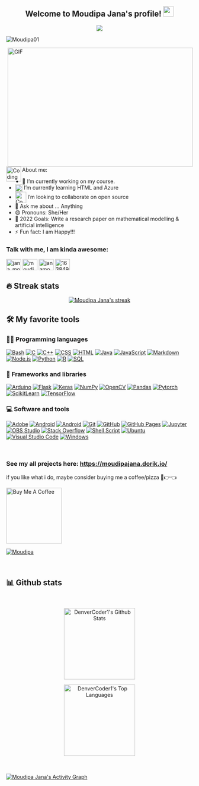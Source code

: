 <h2 align="center">
  Welcome to Moudipa Jana's profile!
  <img src="https://media.giphy.com/media/hvRJCLFzcasrR4ia7z/giphy.gif" width="28">
</h3>
<p align="center">
  <a href="https://github.com/DenverCoder1/readme-typing-svg"><img src="https://readme-typing-svg.herokuapp.com?color=2aa788&center=true&lines=4th+Year+Engineering+Student;Machine+Learning+Enthusiast;Interested+in+Devops;Always+learning"></a>
</p>
<p align="left"> <img src="https://komarev.com/ghpvc/?username=Moudipa01" alt="Moudipa01" /> </p>
 <img align="right" alt="GIF" src="https://github.com/arsentieva/arsentieva/blob/main/code.gif?raw=true" width="500" height="320" />

About me:
<img align="left" alt="Coding" width="40" src="https://camo.githubusercontent.com/63371d36886ee658f5a97401f393e1ab1684b2fd3de674b8f5efc7d410b2a3d0/68747470733a2f2f6d656469612e67697068792e636f6d2f6d656469612f57556c706c634d704f43456d5447427442572f67697068792e676966">

- 🔭 I’m currently working on my course.
- <img align="center" alt="Coding" width="20" src="https://raw.githubusercontent.com/TheDudeThatCode/TheDudeThatCode/master/Assets/Rocket.gif"> I’m currently learning HTML and Azure
- <img align="center" alt="Coding" width="30" src="https://raw.githubusercontent.com/TheDudeThatCode/TheDudeThatCode/master/Assets/Developer.gif"> I’m looking to collaborate on open source
- 💬 Ask me about ... Anything
- 😄 Pronouns: She/Her
- 🥅 2022 Goals: Write a research paper on mathematical modelling & artificial intelligence
- ⚡ Fun fact: I am Happy!!!


### Talk with me, I am kinda awesome:
<p align="left">
<a href="https://twitter.com/jana_moudipa" target="blank"><img align="center" src="https://cdn.jsdelivr.net/npm/simple-icons@3.0.1/icons/twitter.svg" alt="jana_moudipa" height="30" width="40" /></a>
<a href="https://www.linkedin.com/in/moudipa-jana-a0b89b1ba" target="blank"><img align="center" src="https://cdn.jsdelivr.net/npm/simple-icons@3.0.1/icons/linkedin.svg" alt="moudipa-jana-a0b89b1ba" height="30" width="40" /></a>
<a href="https://www.instagram.com/candle.bee__/" target="blank"><img align="center" src="https://cdn.jsdelivr.net/npm/simple-icons@3.0.1/icons/instagram.svg" alt="janamoudipa" height="30" width="40" /></a>
<a href="https://stackoverflow.com/users/16384997/moudipa-jana" target="blank"><img align="center" src="https://cdn.jsdelivr.net/npm/simple-icons@3.0.1/icons/stackoverflow.svg" alt="16384997" height="30" width="40" /></a>
</p>

## 🔥 Streak stats

<!-- GitHub Readme Streak Stats - https://github.com/DenverCoder1/github-readme-streak-stats -->
<p align="center">
  <a href="https://github.com/DenverCoder1/github-readme-streak-stats">
    <img title="🔥 Get streak stats for your profile at git.io/streak-stats" alt="Moudipa Jana's streak" src="https://github-readme-streak-stats.herokuapp.com?user=Moudipa01&theme=gotham&hide_border=true"/>
  </a>
</p>



## 🛠️ My favorite tools
### 👨‍💻 Programming languages

<p>
    <a href="#"><img alt="Bash" src="https://img.shields.io/badge/Bash-121011.svg?logo=gnu-bash&logoColor=white"></a>
    <a href="#"><img alt="C" src="https://custom-icon-badges.herokuapp.com/badge/C-03599C.svg?logo=c-in-hexagon&logoColor=white"></a>
    <a href="#"><img alt="C++" src="https://custom-icon-badges.herokuapp.com/badge/C++-9C033A.svg?logo=cpp2&logoColor=white"></a>
    <a href="#"><img alt="CSS" src="https://img.shields.io/badge/CSS-1572B6.svg?logo=css3&logoColor=white"></a>
    <a href="#"><img alt="HTML" src="https://img.shields.io/badge/HTML-E34F26.svg?logo=html5&logoColor=white"></a>
    <a href="#"><img alt="Java" src="https://img.shields.io/badge/Java-007396.svg?logo=java&logoColor=white"></a>
    <a href="#"><img alt="JavaScript" src="https://img.shields.io/badge/JavaScript-F7DF1E.svg?logo=javascript&logoColor=black"></a>
    <a href="#"><img alt="Markdown" src="https://img.shields.io/badge/Markdown-000000.svg?logo=markdown&logoColor=white"></a>
    <a href="#"><img alt="Node.js" src="https://img.shields.io/badge/Node.js-43853D.svg?logo=node.js&logoColor=white"></a>
    <a href="#"><img alt="Python" src="https://img.shields.io/badge/Python-14354C.svg?logo=python&logoColor=white"></a>
    <a href="#"><img alt="R" src="https://img.shields.io/badge/R-276DC3.svg?logo=r&logoColor=white"></a>
    <a href="#"><img alt="SQL" src="https://custom-icon-badges.herokuapp.com/badge/SQL-025E8C.svg?logo=database&logoColor=white"></a>
</p>

### 🧰 Frameworks and libraries

<p>
    <a href="#"><img alt="Arduino" src="https://img.shields.io/badge/-Arduino-00979D?logo=Arduino&logoColor=white"></a>
    <a href="#"><img alt="Flask" src="https://img.shields.io/badge/flask-49D.svg?logo=flask&logoColor=white"></a>
    <a href="#"><img alt="Keras" src="https://img.shields.io/badge/Keras-D00000.svg?logo=Keras&logoColor=white"></a>
    <a href="#"><img alt="NumPy" src="https://img.shields.io/badge/Numpy-013243.svg?logo=numpy&logoColor=white"></a>
    <a href="#"><img alt="OpenCV" src="https://img.shields.io/badge/OpenCV-%23white.svg?logo=opencv"></a>
    <a href="#"><img alt="Pandas" src="https://img.shields.io/badge/Pandas-150458.svg?logo=pandas&logoColor=white"></a>
    <a href="#"><img alt="Pytorch" src="https://img.shields.io/badge/Pytorch-150.svg?logo=PyTorch&logoColor=white"></a>
    <a href="#"><img alt="ScikitLearn" src="https://img.shields.io/badge/scikit--learn-%23F7931E.svg?logo=scikit-learn&logoColor=white"></a>
    <a href="#"><img alt="TensorFlow" src="https://img.shields.io/badge/TensorFlow-FF6F00.svg?logo=TensorFlow&logoColor=white"></a>
</p>

### 💻 Software and tools

<p>
    <a href="#"><img alt="Adobe" src="https://img.shields.io/badge/Adobe-FF0000.svg?logo=adobe&logoColor=white"></a>
    <a href="#"><img alt="Android" src="https://img.shields.io/badge/Android-3DDC84?logo=android&logoColor=white"></a>
    <a href="#"><img alt="Android" src="https://img.shields.io/badge/Canva-%2300C4CC.svg?logo=Canva&logoColor=white"></a>
    <a href="#"><img alt="Git" src="https://img.shields.io/badge/Git-F05033.svg?logo=git&logoColor=white"></a>
    <a href="#"><img alt="GitHub" src="https://img.shields.io/badge/Github-%23121011.svg?logo=github&logoColor=white"></a>
    <a href="#"><img alt="GitHub Pages" src="https://img.shields.io/badge/GitHub%20Pages-327FC7.svg?logo=github&logoColor=white"></a>
    <a href="#"><img alt="Jupyter" src="https://img.shields.io/badge/Jupyter-F37626.svg?logo=Jupyter&logoColor=white"></a>
    <a href="#"><img alt="OBS Studio" src="https://img.shields.io/badge/-OBS%20Studio-302E31?logo=obs-studio&logoColor=white"></a>
    <a href="#"><img alt="Stack Overflow" src="https://img.shields.io/badge/-Stack%20Overflow-FE7A16?logo=stack-overflow&logoColor=white"></a>
    <a href="#"><img alt="Shell Script" src="https://img.shields.io/badge/Shell%20Script-150458.svg?logo=gnu-bash&logoColor=white"></a>
    <a href="#"><img alt="Ubuntu" src="https://img.shields.io/badge/Ubuntu-E95420?logo=ubuntu&logoColor=white"><a>
    <a href="#"><img alt="Visual Studio Code" src="https://img.shields.io/badge/Visual%20Studio%20Code-ad78f7.svg?logo=visual-studio-code&logoColor=white"></a>
    <a href="#"><img alt="Windows" src="https://img.shields.io/badge/Windows-0078D6?logo=windows&logoColor=white"></a>
</p>
</br>

### See my all prejects here: https://moudipajana.dorik.io/

if you like what i do, maybe consider buying me a coffee/pizza 🥺👉👈

<a href="https://www.buymeacoffee.com/moudipajana" target="_blank"><img src="https://cdn.buymeacoffee.com/buttons/v2/default-red.png" alt="Buy Me A Coffee" width="150" ></a>

<p align="left"> <a href="https://github.com/ryo-ma/github-profile-trophy"><img src="https://github-profile-trophy.vercel.app/?username=Moudipa01" alt="Moudipa" /></a></p>

<br />


## 📊 Github stats
<br/>
<p align="center">
<a href="https://github.com/anuraghazra/github-readme-stats"><img alt="DenverCoder1's Github Stats" src="https://denvercoder1-github-readme-stats.vercel.app/api/?username=Moudipa01&show_icons=true&count_private=true&theme=gotham&hide_border=true" height="192px"/></a>
</p>
<p align="center">
<a href="https://github.com/anuraghazra/github-readme-stats"><img alt="DenverCoder1's Top Languages" src="https://github-readme-stats.vercel.app/api/top-langs/?username=Moudipa01&langs_count=8&layout=compact&theme=gotham&hide_border=true&&hide=Jupyter%20Notebook" height="192px"/></a>
</p>

<br/>
<br/>
<!-- https://github.com/ashutosh00710/github-readme-activity-graph -->
<a href="https://github.com/ashutosh00710/github-readme-activity-graph"><img alt="Moudipa Jana's Activity Graph" src="https://activity-graph.herokuapp.com/graph?username=Moudipa01&bg_color=0c1014&color=2aa889&line=599cab&point=99d1ce&area_color=2aa889&area=true&hide_border=true"/></a>

